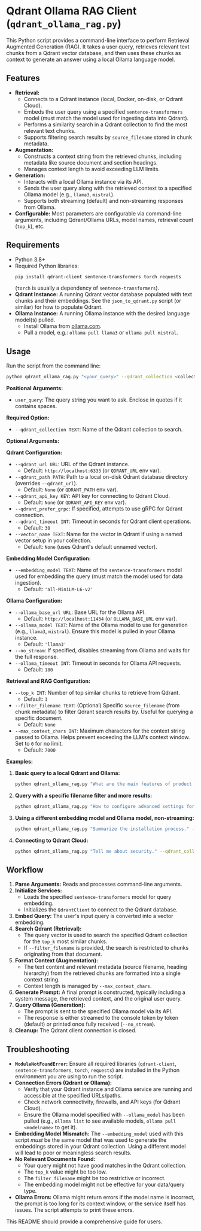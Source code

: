 # Qdrant Ollama RAG Client (`qdrant_ollama_rag.py`)

This Python script provides a command-line interface to perform Retrieval Augmented Generation (RAG). It takes a user query, retrieves relevant text chunks from a Qdrant vector database, and then uses these chunks as context to generate an answer using a local Ollama language model.

## Features

*   **Retrieval:**
    *   Connects to a Qdrant instance (local, Docker, on-disk, or Qdrant Cloud).
    *   Embeds the user query using a specified `sentence-transformers` model (must match the model used for ingesting data into Qdrant).
    *   Performs a similarity search in a Qdrant collection to find the most relevant text chunks.
    *   Supports filtering search results by `source_filename` stored in chunk metadata.
*   **Augmentation:**
    *   Constructs a context string from the retrieved chunks, including metadata like source document and section headings.
    *   Manages context length to avoid exceeding LLM limits.
*   **Generation:**
    *   Interacts with a local Ollama instance via its API.
    *   Sends the user query along with the retrieved context to a specified Ollama model (e.g., `llama3`, `mistral`).
    *   Supports both streaming (default) and non-streaming responses from Ollama.
*   **Configurable:** Most parameters are configurable via command-line arguments, including Qdrant/Ollama URLs, model names, retrieval count (`top_k`), etc.

## Requirements

*   Python 3.8+
*   Required Python libraries:
    ```bash
    pip install qdrant-client sentence-transformers torch requests
    ```
    (`torch` is usually a dependency of `sentence-transformers`).
*   **Qdrant Instance:** A running Qdrant vector database populated with text chunks and their embeddings. See the `json_to_qdrant.py` script (or similar) for how to populate Qdrant.
*   **Ollama Instance:** A running Ollama instance with the desired language model(s) pulled.
    *   Install Ollama from [ollama.com](https://ollama.com/).
    *   Pull a model, e.g.: `ollama pull llama3` or `ollama pull mistral`.

## Usage

Run the script from the command line:

```bash
python qdrant_ollama_rag.py "<your_query>" --qdrant_collection <collection_name> [options]
```

**Positional Arguments:**

*   `user_query`: The query string you want to ask. Enclose in quotes if it contains spaces.

**Required Option:**

*   `--qdrant_collection TEXT`: Name of the Qdrant collection to search.

**Optional Arguments:**

**Qdrant Configuration:**
*   `--qdrant_url URL`: URL of the Qdrant instance.
    *   Default: `http://localhost:6333` (or `QDRANT_URL` env var).
*   `--qdrant_path PATH`: Path to a local on-disk Qdrant database directory (overrides `--qdrant_url`).
    *   Default: `None` (or `QDRANT_PATH` env var).
*   `--qdrant_api_key KEY`: API key for connecting to Qdrant Cloud.
    *   Default: `None` (or `QDRANT_API_KEY` env var).
*   `--qdrant_prefer_grpc`: If specified, attempts to use gRPC for Qdrant connection.
*   `--qdrant_timeout INT`: Timeout in seconds for Qdrant client operations.
    *   Default: `30`
*   `--vector_name TEXT`: Name for the vector in Qdrant if using a named vector setup in your collection.
    *   Default: `None` (uses Qdrant's default unnamed vector).

**Embedding Model Configuration:**
*   `--embedding_model TEXT`: Name of the `sentence-transformers` model used for embedding the query (must match the model used for data ingestion).
    *   Default: `'all-MiniLM-L6-v2'`

**Ollama Configuration:**
*   `--ollama_base_url URL`: Base URL for the Ollama API.
    *   Default: `http://localhost:11434` (or `OLLAMA_BASE_URL` env var).
*   `--ollama_model TEXT`: Name of the Ollama model to use for generation (e.g., `llama3`, `mistral`). Ensure this model is pulled in your Ollama instance.
    *   Default: `'llama3'`
*   `--no_stream`: If specified, disables streaming from Ollama and waits for the full response.
*   `--ollama_timeout INT`: Timeout in seconds for Ollama API requests.
    *   Default: `180`

**Retrieval and RAG Configuration:**
*   `--top_k INT`: Number of top similar chunks to retrieve from Qdrant.
    *   Default: `3`
*   `--filter_filename TEXT`: (Optional) Specific `source_filename` (from chunk metadata) to filter Qdrant search results by. Useful for querying a specific document.
    *   Default: `None`
*   `--max_context_chars INT`: Maximum characters for the context string passed to Ollama. Helps prevent exceeding the LLM's context window. Set to `0` for no limit.
    *   Default: `7000`

**Examples:**

1.  **Basic query to a local Qdrant and Ollama:**
    ```bash
    python qdrant_ollama_rag.py "What are the main features of product X?" --qdrant_collection "product_docs"
    ```

2.  **Query with a specific filename filter and more results:**
    ```bash
    python qdrant_ollama_rag.py "How to configure advanced settings for X?" --qdrant_collection "manuals" --filter_filename "product_x_manual.docx" --top_k 5
    ```

3.  **Using a different embedding model and Ollama model, non-streaming:**
    ```bash
    python qdrant_ollama_rag.py "Summarize the installation process." --qdrant_collection "install_guides" --embedding_model "all-mpnet-base-v2" --ollama_model "mistral" --no_stream
    ```

4.  **Connecting to Qdrant Cloud:**
    ```bash
    python qdrant_ollama_rag.py "Tell me about security." --qdrant_collection "cloud_docs" --qdrant_url "https://your-cluster-url.qdrant.cloud:6333" --qdrant_api_key "YOUR_API_KEY"
    ```

## Workflow

1.  **Parse Arguments:** Reads and processes command-line arguments.
2.  **Initialize Services:**
    *   Loads the specified `sentence-transformers` model for query embedding.
    *   Initializes the `QdrantClient` to connect to the Qdrant database.
3.  **Embed Query:** The user's input query is converted into a vector embedding.
4.  **Search Qdrant (Retrieval):**
    *   The query vector is used to search the specified Qdrant collection for the `top_k` most similar chunks.
    *   If `--filter_filename` is provided, the search is restricted to chunks originating from that document.
5.  **Format Context (Augmentation):**
    *   The text content and relevant metadata (source filename, heading hierarchy) from the retrieved chunks are formatted into a single context string.
    *   Context length is managed by `--max_context_chars`.
6.  **Generate Prompt:** A final prompt is constructed, typically including a system message, the retrieved context, and the original user query.
7.  **Query Ollama (Generation):**
    *   The prompt is sent to the specified Ollama model via its API.
    *   The response is either streamed to the console token by token (default) or printed once fully received (`--no_stream`).
8.  **Cleanup:** The Qdrant client connection is closed.

## Troubleshooting

*   **`ModuleNotFoundError`:** Ensure all required libraries (`qdrant-client`, `sentence-transformers`, `torch`, `requests`) are installed in the Python environment you are using to run the script.
*   **Connection Errors (Qdrant or Ollama):**
    *   Verify that your Qdrant instance and Ollama service are running and accessible at the specified URLs/paths.
    *   Check network connectivity, firewalls, and API keys (for Qdrant Cloud).
    *   Ensure the Ollama model specified with `--ollama_model` has been pulled (e.g., `ollama list` to see available models, `ollama pull <modelname>` to get it).
*   **Embedding Model Mismatch:** The `--embedding_model` used with this script *must* be the same model that was used to generate the embeddings stored in your Qdrant collection. Using a different model will lead to poor or meaningless search results.
*   **No Relevant Documents Found:**
    *   Your query might not have good matches in the Qdrant collection.
    *   The `top_k` value might be too low.
    *   The `filter_filename` might be too restrictive or incorrect.
    *   The embedding model might not be effective for your data/query type.
*   **Ollama Errors:** Ollama might return errors if the model name is incorrect, the prompt is too long for its context window, or the service itself has issues. The script attempts to print these errors.

This README should provide a comprehensive guide for users.
